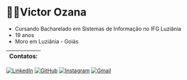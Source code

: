 # 👨‍💻Victor Ozana 
- Cursando Bacharelado em Sistemas de Informação no IFG Luziânia 
- 19 anos 
- Moro em Luziânia - Goiás

|Contatos:               |
|-------|
[![LinkedIn](https://img.shields.io/badge/LinkedIn-0077B5?style=for-the-badge&logo=linkedin&logoColor=white)](https://www.linkedin.com/in/Victorozana/)
[![GitHub](https://img.shields.io/badge/GitHub-100000?style=for-the-badge&logo=github&logoColor=white)](https://github.com/Victorozana)
[![Instagram](https://img.shields.io/badge/-Instagram-%23E4405F?style=for-the-badge&logo=instagram&logoColor=white)](https://www.instagram.com/Victorozana/)
[![Gmail](https://img.shields.io/badge/Gmail-333333?style=for-the-badge&logo=gmail&logoColor=red)](mailto:victor.ozprofissional@gmail.com)
<!---
Victorozana/Victorozana is a ✨ special ✨ repository because its `README.md` (this file) appears on your GitHub profile.
You can click the Preview link to take a look at your changes.
--->
